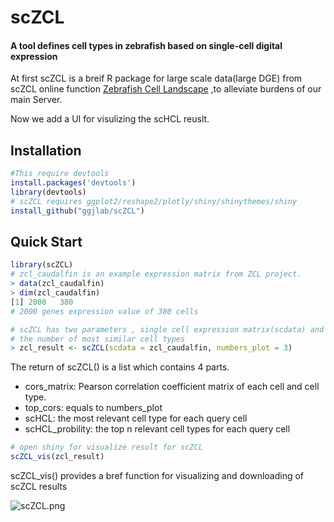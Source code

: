 # scZCL
#### A tool defines cell types in zebrafish based on single-cell digital expression
At first scZCL is a breif R package for large scale data(large DGE) from scZCL online function [Zebrafish Cell Landscape](http://10.71.115.210/ZCA/index.html) ,to alleviate burdens of our main Server.

Now we add a UI for visulizing the scHCL reuslt.

Installation
-----
```R
#This require devtools  
install.packages('devtools')
library(devtools)
# scZCL requires ggplot2/reshape2/plotly/shiny/shinythemes/shiny
install_github("ggjlab/scZCL")
```

Quick Start
----
```R
library(scZCL)
# zcl_caudalfin is an example expression matrix from ZCL project.
> data(zcl_caudalfin)
> dim(zcl_caudalfin)
[1] 2000   380
# 2000 genes expression value of 380 cells

# scZCL has two parameters , single cell expression matrix(scdata) and 
# the number of most similar cell types
> zcl_result <- scZCL(scdata = zcl_caudalfin, numbers_plot = 3)
```

The return of scZCL() is a list which contains 4 parts.
* cors_matrix: Pearson correlation coefficient matrix of each cell and cell type.
* top_cors: equals to numbers_plot
* scHCL: the most relevant cell type for each query cell
* scHCL_probility: the top n relevant cell types for each query cell

```R
# open shiny for visualize result for scZCL
scZCL_vis(zcl_result)
```

scZCL_vis() provides a bref function for visualizing and downloading of scZCL results

![scZCL.png](https://i.loli.net/2020/07/05/8PQ3seyUIaEHZXf.png)
